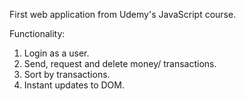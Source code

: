 First web application from Udemy's JavaScript course.

Functionality:

1. Login as a user.
2. Send, request and delete money/ transactions.
3. Sort by transactions.
4. Instant updates to DOM.
